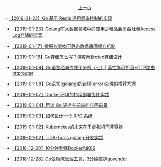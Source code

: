 <p align="center"><a href="./page-002.md">上一页</a></p>

= [【2019-01-23】Go 基于 Redis 通用频率控制的实现](https://mp.weixin.qq.com/s/OKRZKM3McOhCWMJTaB1hFg)

- [【2019-01-23】Golang在大数据领域中的应用之唯品会高吞吐量Access Log存储的实现](https://mp.weixin.qq.com/s/C6BTyGQgbLng6s2Q1g43CA)

- [【2019-01-17】微服务架构下静态数据通用缓存机制](https://mp.weixin.qq.com/s/UUjdcBidNh5lwwSs372CCw)

- [【2019-01-16】Go存储怎么写？深度解析etcd存储设计](https://mp.weixin.qq.com/s/qvqpUtTFI0cFf9LtTH4JfA)

- [【2019-01-09】Go语言经典库使用分析（七）| 高性能可扩展HTTP路由httprouter](https://mp.weixin.qq.com/s/Q2-60p_KU0AgbvtPu7CMRw)

- [【2019-01-08】Go语言(golang)的错误(error)处理的推荐方案](https://www.flysnow.org/2019/01/01/golang-error-handle-suggestion.html)

- [【2019-01-07】Docker环境的持续部署优化实践](https://mp.weixin.qq.com/s?__biz=MzU5MDY1MzcyOQ==&mid=2247483938&idx=1&sn=97cf131b962209f265e1f0b2d1ebbd05&chksm=fe3bb26cc94c3b7ad3abb24f95d248db56980acca8db9ece9961f2dba888ed78e41110ef6977&scene=90&subscene=93&sessionid=1546817438&clicktime=1546817618&ascene=56&devicetype=android-27&version=27000038&nettype=WIFI&abtest_cookie=BAABAAoACwATABQABAAjlx4AV5keAJuZHgCcmR4AAAA=&lang=zh_CN&pass_ticket=T+p/nG9iMjhuXPPnmyk7JKzysP/NDgU+qT3ml8rDvidJgMnpU6vEgCqEKna2WZx3&wx_header=1)

- [【2019-01-04】再谈 Go 语言在前端的应用前景](https://mp.weixin.qq.com/s/v0-d-qPQFlV0CxttFpzC5w)

- [【2019-01-03】如何设计一个 RPC 系统](https://gocn.vip/article/1107)

- [【2019-01-02】Kubernetes的未来在于虚拟机而非容器](https://mp.weixin.qq.com/s/304qQoZfUiyZBTvyCVFYow)

- [【2019-01-02】TiDB-Tools golang 开发实践](https://mp.weixin.qq.com/s/idHQbI9_3-euHFEzKvlJlg)

- [【2018-12-28】10分钟看懂Docker和K8S](https://mp.weixin.qq.com/s/gCKHzKRL-19U8Vu7EHlIMg)

- [【2018-12-28】Go依赖包管理工具，3分钟掌握govendor](http://lessisbetter.site/2018/11/17/An-introduction-to-Govendor/)

